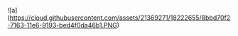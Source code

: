 ![a] (https://cloud.githubusercontent.com/assets/21369271/18222655/8bbd70f2-7163-11e6-9193-bed4f0da46b1.PNG) 

